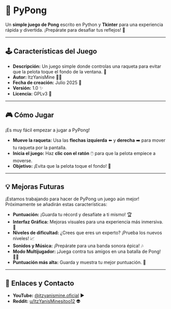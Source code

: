 # 🏓 PyPong

Un **simple juego de Pong** escrito en Python y **Tkinter** para una experiencia rápida y divertida. ¡Prepárate para desafiar tus reflejos! 🚀

---

## 🕹️ Características del Juego

* **Descripción:** Un juego simple donde controlas una raqueta para evitar que la pelota toque el fondo de la ventana. 🧱
* **Autor:** ItzYanisMine 🧑‍💻
* **Fecha de creación:** Julio 2025 📅
* **Versión:** 1.0 ✨
* **Licencia:** GPLv3 📜

---

## 🎮 Cómo Jugar

¡Es muy fácil empezar a jugar a PyPong!

* **Mueve la raqueta:** Usa las **flechas izquierda** ⬅️ y **derecha** ➡️ para mover tu raqueta por la pantalla.
* **Inicia el juego:** Haz **clic con el ratón** 🖱️ para que la pelota empiece a moverse.
* **Objetivo:** ¡Evita que la pelota toque el fondo! 🚫

---

## 💡 Mejoras Futuras

¡Estamos trabajando para hacer de PyPong un juego aún mejor! Próximamente se añadirán estas características:

* **Puntuación:** ¡Guarda tu récord y desafíate a ti mismo! 🏆
* **Interfaz Gráfica:** Mejoras visuales para una experiencia más inmersiva. 🎨
* **Niveles de dificultad:** ¿Crees que eres un experto? ¡Prueba los nuevos niveles! 📈
* **Sonidos y Música:** ¡Prepárate para una banda sonora épica! 🎶
* **Modo Multijugador:** ¡Juega contra tus amigos en una batalla de Pong! 👯‍♂️
* **Puntuación más alta:** Guarda y muestra tu mejor puntuación. 🏅

---

## 🔗 Enlaces y Contacto

* **YouTube:** [@itzyanismine.oficial](https://www.youtube.com/@itzyanismine.oficial) ▶️
* **Reddit:** [u/ItzYanisMinesitoo12](https://www.reddit.com/user/ItzYanisMinesitoo12/) 👽
